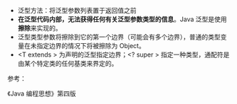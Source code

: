 * 泛型方法：将泛型参数列表置于返回值之前
* **在泛型代码内部，无法获得任何有关泛型参数类型的信息**。Java 泛型是使用**擦除**来实现的。
* 泛型类型参数将擦除到它的第一个边界（可能会有多个边界），普通的类型变量在未指定边界的情况下将被擦除为 Object。
* <T extends \> 为声明的泛型指定边界；<? super \> 指定一种类型，通配符是由某个特定类的任何基类来界定的。 







参考：

《Java 编程思想》第四版